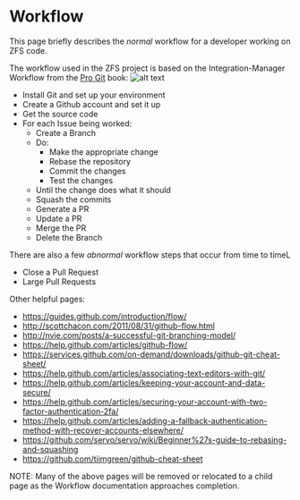# Workflow

This page briefly describes the *normal* workflow for a developer working on ZFS code.

The workflow used in the ZFS project is based on the Integration-Manager Workflow from the [Pro Git][pro-git] book:
![alt text](https://git-scm.com/book/en/v2/images/integration-manager.png "Workflow")

* Install Git and set up your environment
* Create a Github account and set it up
* Get the source code
* For each Issue being worked:
   * Create a Branch
   * Do:
       * Make the appropriate change
       * Rebase the repository
       * Commit the changes
       * Test the changes
   * Until the change does what it should
   * Squash the commits
   * Generate a PR
   * Update a PR
   * Merge the PR
   * Delete the Branch

There are also a few *abnormal* workflow steps that occur from time to timeL

* Close a Pull Request
* Large Pull Requests

Other helpful pages:
* https://guides.github.com/introduction/flow/
* http://scottchacon.com/2011/08/31/github-flow.html
* http://nvie.com/posts/a-successful-git-branching-model/
* https://help.github.com/articles/github-flow/
* https://services.github.com/on-demand/downloads/github-git-cheat-sheet/
* https://help.github.com/articles/associating-text-editors-with-git/
* https://help.github.com/articles/keeping-your-account-and-data-secure/
* https://help.github.com/articles/securing-your-account-with-two-factor-authentication-2fa/
* https://help.github.com/articles/adding-a-fallback-authentication-method-with-recover-accounts-elsewhere/
* https://github.com/servo/servo/wiki/Beginner%27s-guide-to-rebasing-and-squashing
* https://github.com/tiimgreen/github-cheat-sheet

NOTE:  Many of the above pages will be removed or relocated to a child page as the Workflow documentation approaches completion.

[pro-git]: https://git-scm.com/book/en/v2
